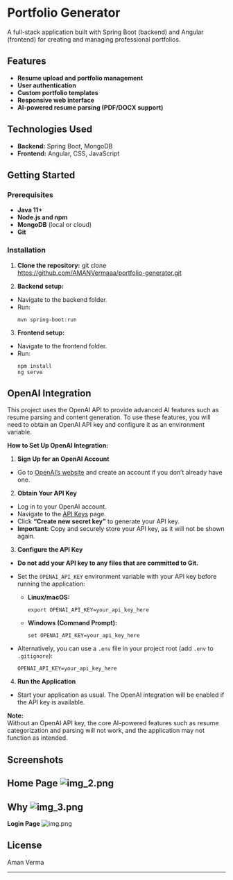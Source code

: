 # Portfolio Generator

A full-stack application built with Spring Boot (backend) and Angular (frontend) for creating and managing professional portfolios.

## Features

- **Resume upload and portfolio management**
- **User authentication**
- **Custom portfolio templates**
- **Responsive web interface**
- **AI-powered resume parsing (PDF/DOCX support)**

## Technologies Used

- **Backend:** Spring Boot, MongoDB
- **Frontend:** Angular, CSS, JavaScript

## Getting Started

### Prerequisites

- **Java 11+**
- **Node.js and npm**
- **MongoDB** (local or cloud)
- **Git**

### Installation

1. **Clone the repository:**
   git clone https://github.com/AMANVermaaa/portfolio-generator.git

2. **Backend setup:**
- Navigate to the backend folder.
- Run:
  ```
  mvn spring-boot:run
  ```
3. **Frontend setup:**
- Navigate to the frontend folder.
- Run:
  ```
  npm install
  ng serve
  ```
## OpenAI Integration

This project uses the OpenAI API to provide advanced AI features such as resume parsing and content generation. To use these features, you will need to obtain an OpenAI API key and configure it as an environment variable.

**How to Set Up OpenAI Integration:**

1. **Sign Up for an OpenAI Account**
- Go to [OpenAI’s website](https://openai.com/) and create an account if you don’t already have one.

2. **Obtain Your API Key**
- Log in to your OpenAI account.
- Navigate to the [API Keys](https://platform.openai.com/account/api-keys) page.
- Click **“Create new secret key”** to generate your API key.
- **Important:** Copy and securely store your API key, as it will not be shown again.

3. **Configure the API Key**
- **Do not add your API key to any files that are committed to Git.**
- Set the `OPENAI_API_KEY` environment variable with your API key before running the application:

   
   - **Linux/macOS:**
     ```
     export OPENAI_API_KEY=your_api_key_here
     ```
   - **Windows (Command Prompt):**
     ```
     set OPENAI_API_KEY=your_api_key_here
     ```
   
- Alternatively, you can use a `.env` file in your project root (add `.env` to `.gitignore`):
  ```
  OPENAI_API_KEY=your_api_key_here
  ```

4. **Run the Application**
- Start your application as usual. The OpenAI integration will be enabled if the API key is available.

**Note:**  
Without an OpenAI API key, the core AI-powered features such as resume categorization and parsing will not work, and the application may not function as intended.

## Screenshots 

**Home Page**
![img_2.png](img_2.png)
---
**Why**
![img_3.png](img_3.png)
---
**Login Page**
![img.png](img.png)


## License

Aman Verma

---

